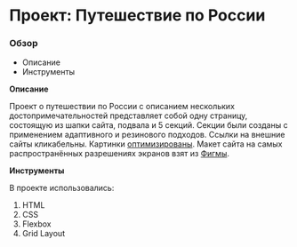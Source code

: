 # Проект: Путешествие по России

### Обзор
* Описание
* Инструменты


**Описание**

Проект о путешествии по России с описанием нескольких достопримечательностей представляет собой одну страницу, состоящую из шапки сайта, подвала и 5 секций. Секции были созданы с применением адаптивного и резинового подходов. Ссылки на внешние сайты кликабельны. Картинки [оптимизированы](https://tinypng.com/).  Макет сайта на самых распространённых разрешениях экранов взят из [Фигмы](https://www.figma.com/file/5S2WSbEFL6awjVWJ0NWL8Q/Sprint-3_-Russia-_-desktop-mobile?node-id=28503%3A0).

**Инструменты**

В проекте использовались:
1. HTML
2. СSS
3. Flexbox
4. Grid Layout
